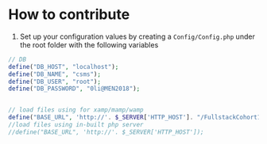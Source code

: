 # How to contribute 
1. Set up your configuration values by creating a `Config/Config.php` under the root folder with the following variables 
```php 
// DB
define("DB_HOST", "localhost");
define("DB_NAME", "csms");
define("DB_USER", "root");
define("DB_PASSWORD", "0li@MEN2018");


// load files using for xamp/mamp/wamp
define("BASE_URL", 'http://'. $_SERVER['HTTP_HOST']. "/FullstackCohort1-Projects\CorsaSchoolManagementSystem");
//load files using in-built php server
//define("BASE_URL", 'http://'. $_SERVER['HTTP_HOST']);
```